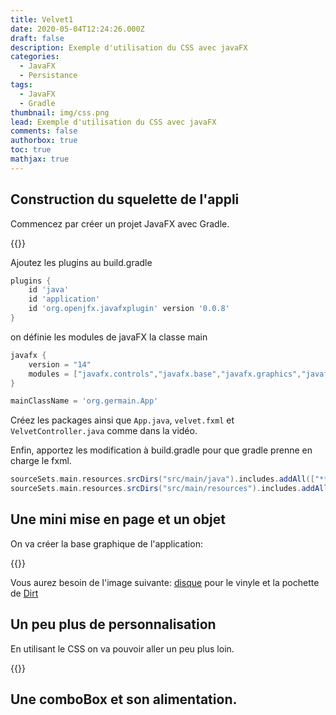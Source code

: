 ```yaml
---
title: Velvet1
date: 2020-05-04T12:24:26.000Z
draft: false
description: Exemple d'utilisation du CSS avec javaFX
categories:
  - JavaFX
  - Persistance
tags:
  - JavaFX
  - Gradle
thumbnail: img/css.png
lead: Exemple d'utilisation du CSS avec javaFX
comments: false
authorbox: true
toc: true
mathjax: true
---
```


## Construction du squelette de l'appli

Commencez par créer un projet JavaFX avec Gradle.

{{<youtube OVz0EJK-TKU>}}

Ajoutez les plugins au build.gradle

```gradle
plugins {
    id 'java'
    id 'application'
    id 'org.openjfx.javafxplugin' version '0.0.8'
}
```

on définie les modules de javaFX la classe main

```gradle
javafx {
    version = "14"
    modules = ["javafx.controls","javafx.base","javafx.graphics","javafx.fxml"]
}

mainClassName = 'org.germain.App'
```

Créez les packages ainsi que `App.java`, `velvet.fxml` et `VelvetController.java` comme dans la vidéo.

Enfin, apportez les modification à build.gradle pour que gradle prenne en charge le fxml.

```gradle
sourceSets.main.resources.srcDirs("src/main/java").includes.addAll(["**/*.fxml", "**/*.css","**/*.png"])
sourceSets.main.resources.srcDirs("src/main/resources").includes.addAll(["**/*.*"])
```

## Une mini mise en page et un objet

On va créer la base graphique de l'application:

{{<youtube Gh_RNr9TjSo>}}

Vous aurez besoin de l'image suivante: [disque](/download/disque.png) pour le vinyle et la pochette de [Dirt](/download/Dirt.jpeg)


## Un peu plus de personnalisation

En utilisant le CSS on va pouvoir aller un peu plus loin.

{{<youtube uj_p0KJNE18>}}


## Une comboBox et son alimentation.

